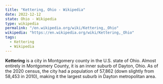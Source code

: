 ```yaml
---
title: "Kettering, Ohio - Wikipedia"
date: 2022-12-12
state: Ohio - Wikipedia
type: wikipedia
permalink: "/en.wikipedia.org/wiki/Kettering,_Ohio"
wikipedia: "https://en.wikipedia.org/wiki/Kettering,_Ohio"
tags:
  - Kettering
  - Wikipedia
---
```

**Kettering** is a city in Montgomery county in the U.S. state of Ohio. Almost entirely in Montgomery County, it is an inner suburb of Dayton, Ohio. As of the 2020 census, the city had a population of 57,862 (down slightly from 58,453 in 2010), making it the largest suburb in Dayton metropolitan area.